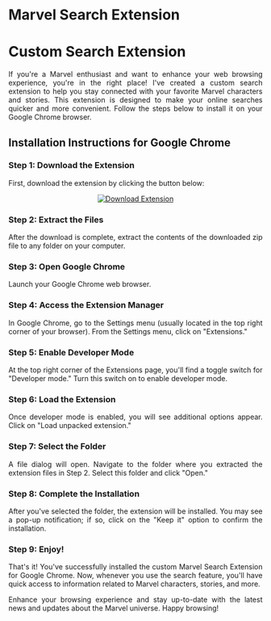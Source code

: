 # Marvel Search Extension

<div align="justify" markdown="1">

# Custom Search Extension

If you're a Marvel enthusiast and want to enhance your web browsing experience, you're in the right place! I've created a custom search extension to help you stay connected with your favorite Marvel characters and stories. This extension is designed to make your online searches quicker and more convenient. Follow the steps below to install it on your Google Chrome browser.

## Installation Instructions for Google Chrome

### Step 1: Download the Extension

First, download the extension by clicking the button below:

<div align="center" markdown="1">
  
[![Download Extension](<img width="64" height="64" src="https://img.icons8.com/cute-clipart/64/downloading-updates.png" alt="downloading-updates"/>)]([https://example.com/extension.zip](https://github.com/AshiMahajan/Marvel-Search-ext/files/12788749/Marvel-ext.zip))

</div>

### Step 2: Extract the Files

After the download is complete, extract the contents of the downloaded zip file to any folder on your computer.

### Step 3: Open Google Chrome

Launch your Google Chrome web browser.

### Step 4: Access the Extension Manager

In Google Chrome, go to the Settings menu (usually located in the top right corner of your browser). From the Settings menu, click on "Extensions."

### Step 5: Enable Developer Mode

At the top right corner of the Extensions page, you'll find a toggle switch for "Developer mode." Turn this switch on to enable developer mode.

### Step 6: Load the Extension

Once developer mode is enabled, you will see additional options appear. Click on "Load unpacked extension."

### Step 7: Select the Folder

A file dialog will open. Navigate to the folder where you extracted the extension files in Step 2. Select this folder and click "Open."

### Step 8: Complete the Installation

After you've selected the folder, the extension will be installed. You may see a pop-up notification; if so, click on the "Keep it" option to confirm the installation.

### Step 9: Enjoy!

That's it! You've successfully installed the custom Marvel Search Extension for Google Chrome. Now, whenever you use the search feature, you'll have quick access to information related to Marvel characters, stories, and more.

Enhance your browsing experience and stay up-to-date with the latest news and updates about the Marvel universe. Happy browsing!

</div>
